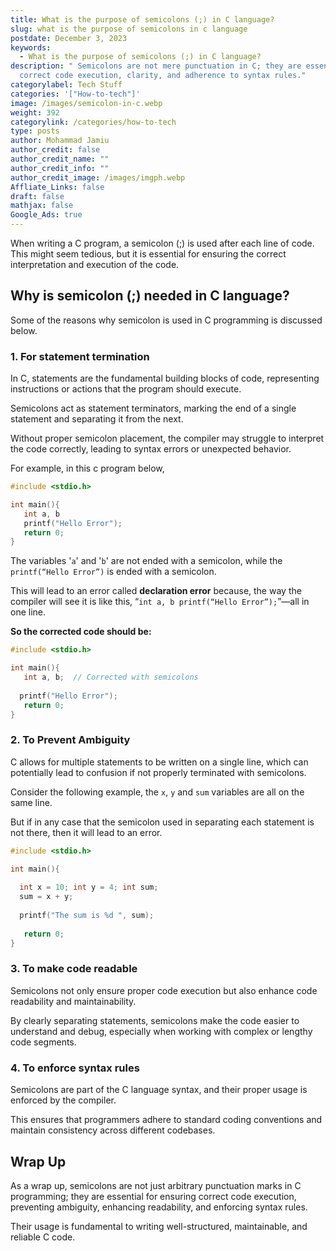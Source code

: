 ```yaml
---
title: What is the purpose of semicolons (;) in C language?
slug: what is the purpose of semicolons in c language
postdate: December 3, 2023
keywords:
  - What is the purpose of semicolons (;) in C language?
description: " Semicolons are not mere punctuation in C; they are essential for
  correct code execution, clarity, and adherence to syntax rules."
categorylabel: Tech Stuff
categories: '["How-to-tech"]'
image: /images/semicolon-in-c.webp
weight: 392
categorylink: /categories/how-to-tech
type: posts
author: Mohammad Jamiu
author_credit: false
author_credit_name: ""
author_credit_info: ""
author_credit_image: /images/imgph.webp
Affliate_Links: false
draft: false
mathjax: false
Google_Ads: true
---
```

When writing a C program, a semicolon (;) is used after each line of code. This might seem tedious, but it is essential for ensuring the correct interpretation and execution of the code.

## **Why is semicolon (;) needed in C language?**

Some of the reasons why semicolon is used in C programming is discussed below.

### 1. For statement termination

In C, statements are the fundamental building blocks of code, representing instructions or actions that the program should execute. 

Semicolons act as statement terminators, marking the end of a single statement and separating it from the next. 

Without proper semicolon placement, the compiler may struggle to interpret the code correctly, leading to syntax errors or unexpected behavior.

For example, in this c program below,

```c
#include <stdio.h>

int main(){
   int a, b
   printf("Hello Error");
   return 0;
}
```

The variables '`a`' and '`b`' are not ended with a semicolon, while the `printf(“Hello Error”)` is ended with a semicolon. 

This will lead to an error called **declaration error** because, the way the compiler will see it is like this, “`int a, b printf(“Hello Error”);`”—all in one line.

**So the corrected code should be:**

```c
#include <stdio.h>

int main(){
   int a, b;  // Corrected with semicolons
   
  printf("Hello Error");
   return 0;
}
```

### 2. To Prevent Ambiguity

C allows for multiple statements to be written on a single line, which can potentially lead to confusion if not properly terminated with semicolons. 

Consider the following example, the `x`, `y` and `sum` variables are all on the same line.

But if in any case that the semicolon used in separating each statement is not there, then it will lead to an error.

```c
#include <stdio.h>

int main(){
  
  int x = 10; int y = 4; int sum;
  sum = x + y;
  
  printf("The sum is %d ", sum);
 
   return 0;
}
```

### 3. To make code readable

Semicolons not only ensure proper code execution but also enhance code readability and maintainability. 

By clearly separating statements, semicolons make the code easier to understand and debug, especially when working with complex or lengthy code segments.

### 4. To enforce syntax rules

Semicolons are part of the C language syntax, and their proper usage is enforced by the compiler. 

This ensures that programmers adhere to standard coding conventions and maintain consistency across different codebases.

## **Wrap Up**

As a wrap up, semicolons are not just arbitrary punctuation marks in C programming; they are essential for ensuring correct code execution, preventing ambiguity, enhancing readability, and enforcing syntax rules. 

Their usage is fundamental to writing well-structured, maintainable, and reliable C code.